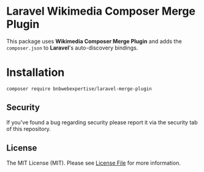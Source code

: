 # Laravel Wikimedia Composer Merge Plugin

This package uses __Wikimedia Composer Merge Plugin__ and adds the `composer.json` to __Laravel__'s
auto-discovery bindings.

# Installation

```shell
composer require bnbwebexpertise/laravel-merge-plugin
```

## Security

If you've found a bug regarding security please report it via the security tab of this repository.

## License

The MIT License (MIT). Please see [License File](LICENSE.md) for more information.
